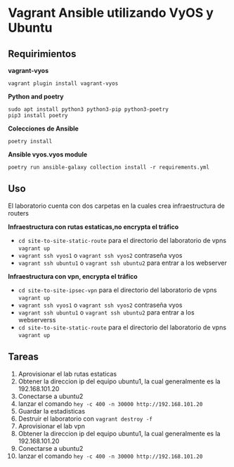 Vagrant Ansible utilizando VyOS y Ubuntu
==================================

Requirimientos
------------

**vagrant-vyos**

```
vagrant plugin install vagrant-vyos
```

**Python and poetry**

```
sudo apt install python3 python3-pip python3-poetry
pip3 install poetry
```

**Colecciones de Ansible**

```
poetry install
```

**Ansible vyos.vyos module**

```
poetry run ansible-galaxy collection install -r requirements.yml
```

Uso
-----

El laboratorio cuenta con dos carpetas en la cuales crea infraestructura de routers

**Infraestructura con rutas estaticas,no encrypta el tráfico**
* `cd site-to-site-static-route` para el directorio del laboratorio de vpns `vagrant up`
*  `vagrant ssh vyos1` o `vagrant ssh vyos2` contraseña vyos
*  `vagrant ssh ubuntu1` o `vagrant ssh ubuntu2` para entrar a los webserver

**Infraestructura con vpn, encrypta el tráfico**

* `cd site-to-site-ipsec-vpn` para el directorio del laboratorio de vpns `vagrant up`
* `vagrant ssh vyos1` o `vagrant ssh vyos2` contraseña vyos
*  `vagrant ssh ubuntu1` o `vagrant ssh ubuntu2` para entrar a los webserverss
* `cd site-to-site-static-route` para el directorio del laboratorio de vpns `vagrant up`

Tareas
------
1) Aprovisionar el lab rutas estaticas
2) Obtener la direccion ip del equipo ubuntu1, la cual generalmente es la 192.168.101.20
3) Conectarse a ubuntu2
4) lanzar el comando `hey -c 400 -n 30000 http://192.168.101.20`
5) Guardar la estadisticas
6) Destruir el laboratorio con `vagrant destroy -f`
7)  Aprovisionar el lab vpn
8) Obtener la direccion ip del equipo ubuntu1, la cual generalmente es la 192.168.101.20
9) Conectarse a ubuntu2
10) lanzar el comando `hey -c 400 -n 30000 http://192.168.101.20`